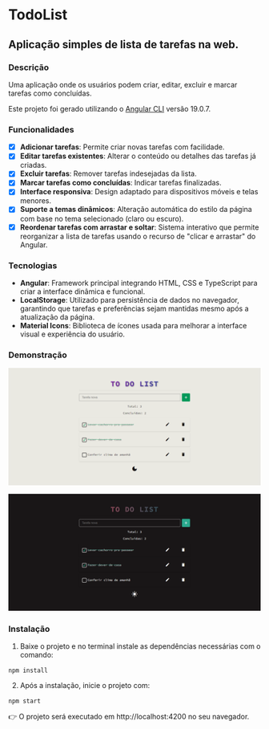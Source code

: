 # TodoList

## Aplicação simples de lista de tarefas na web.

### Descrição

Uma aplicação onde os usuários podem criar, editar, excluir e marcar tarefas como concluídas.

Este projeto foi gerado utilizando o [Angular CLI](https://github.com/angular/angular-cli) versão 19.0.7.

### Funcionalidades

* [X]  **Adicionar tarefas**: Permite criar novas tarefas com facilidade.
* [X]  **Editar tarefas existentes**: Alterar o conteúdo ou detalhes das tarefas já criadas.
* [X]  **Excluir tarefas**: Remover tarefas indesejadas da lista.
* [X]  **Marcar tarefas como concluídas**: Indicar tarefas finalizadas.
* [X]  **Interface responsiva**: Design adaptado para dispositivos móveis e telas menores.
* [X]  **Suporte a temas dinâmicos**: Alteração automática do estilo da página com base no tema selecionado (claro ou escuro).
* [X]  **Reordenar tarefas com arrastar e soltar**: Sistema interativo que permite reorganizar a lista de tarefas usando o recurso de "clicar e arrastar" do Angular.

### Tecnologias

* **Angular**: Framework principal integrando HTML, CSS e TypeScript para criar a interface dinâmica e funcional.
* **LocalStorage**: Utilizado para persistência de dados no navegador, garantindo que tarefas e preferências sejam mantidas mesmo após a atualização da página.
* **Material Icons**: Biblioteca de ícones usada para melhorar a interface visual e experiência do usuário.

### Demonstração

![Demonstração da Aplicação - Modo Claro](public/light-mode-demo.png)

![Demonstração da Aplicação - Modo Escuro](public/dark-mode-demo.png)

### Instalação

1. Baixe o projeto e no terminal instale as dependências necessárias com o comando:

````
npm install
````

2. Após a instalação, inicie o projeto com:

```
npm start
```

👉 O projeto será executado em http://localhost:4200 no seu navegador.
